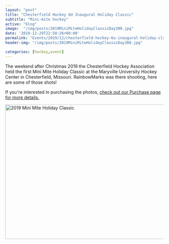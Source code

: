 ```yaml
---
layout: "post"
title: "Chesterfield Hockey 6U Inaugural Holiday Classic"
subtitle: "Mini-mite hockey"
active: "blog"
image:  "/img/posts/2019MiniMiteHolidayClassicDay300.jpg"
date: '2019-12-29T22:50:26+00:00'
permalink: "Events/2019/12/chesterfield-hockey-6u-inaugural-holiday-classic"
header-img: "/img/posts/2019MiniMiteHolidayClassicDay300.jpg"

categories: [hockey,event]
---
```


The weekend after Christmas 2019 the Chesterfield Hockey Association held the first Mini Mite Holiday Classic at the Maryville University Hockey Center in Chesterfield, Missouri. RainbowMarks was there shooting, here are some of those shots!

If you&#39;re interested in purchasing the photos,&nbsp;<a href="/Purchase">check out our Purchase page for more details.</a>

<div class="d-flex justify-content-center"><a data-flickr-embed="true" data-footer="true" data-header="true" href="https://www.flickr.com/photos/chammond/albums/72157712391647611" title="2019 Mini Mite Holiday Classic"><img alt="2019 Mini Mite Holiday Classic" height="427" src="https://live.staticflickr.com/65535/49285492387_f4c49d911b_z.jpg" width="640" /></a> <script async src="https://embedr.flickr.com/assets/client-code.js" charset="utf-8"></script></div>